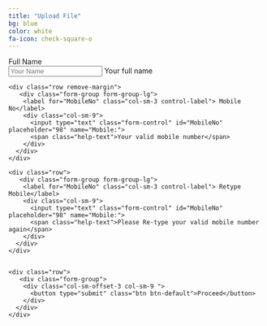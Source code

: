 ```yaml
---
title: "Upload File"
bg: blue
color: white
fa-icon: check-square-o
---
```


<div class="container">
  <div class="row">
    <div class="col-md-6">
      <form action="https://getsimpleform.com/messages?form_api_token=f21c9f6d668564eb6d853a65cf8c1e77" method="post" class="form-horizontal">
        <!-- the redirect_to is optional, the form will redirect to the referrer on submission -->
        <input type='hidden' name='redirect_to' value='https://www.dropbox.com/request/7lG33UjGl1Vb4fWtSqE9'/>
          <div class="row">
            <div class="form-group form-group-lg">
              <label for="FullName" class="col-sm-3 control-label check">
              <span class="cus-font">Full Name</span></label>
                <div class="col-sm-9">
                  <input type="text" class="form-control" id="FullName" placeholder="Your Name" name="FullName:">
                  <span class="help-text">Your full name
                  </span>
                </div>
            </div>
          </div>

    <div class="row remove-margin">
       <div class="form-group form-group-lg">
        <label for="MobileNo" class="col-sm-3 control-label"> Mobile No</label>
        <div class="col-sm-9">
          <input type="text" class="form-control" id="MobileNo" placeholder="98" name="Mobile:">
          <span class="help-text">Your valid mobile number</span>
        </div>
      </div>
    </div>

    <div class="row">
       <div class="form-group form-group-lg">
        <label for="MobileNo" class="col-sm-3 control-label"> Retype Mobile</label>
        <div class="col-sm-9">
          <input type="text" class="form-control" id="MobileNo" placeholder="98" name="Mobile:">
          <span class="help-text">Please Re-type your valid mobile number again</span>
        </div>
      </div>
    </div>


    <div class="row">
       <div class="form-group">
        <div class="col-sm-offset-3 col-sm-9 ">
          <button type="submit" class="btn btn-default">Proceed</button>
        </div>
      </div>
    </div>
  </form>
  </div>
</div>
</div>

